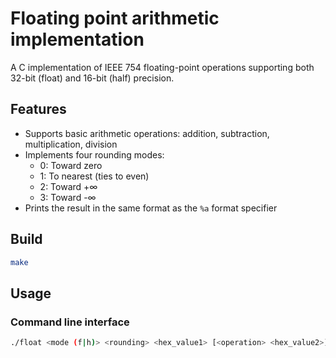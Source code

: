 # Floating point arithmetic implementation

A C implementation of IEEE 754 floating-point operations supporting both 32-bit (float) and 16-bit (half) precision.

## Features

- Supports basic arithmetic operations: addition, subtraction, multiplication, division
- Implements four rounding modes:
    - 0: Toward zero
    - 1: To nearest (ties to even)
    - 2: Toward +∞
    - 3: Toward -∞
- Prints the result in the same format as the `%a` format specifier

## Build

```bash
make
```

## Usage

### Command line interface
```bash
./float <mode (f|h)> <rounding> <hex_value1> [<operation> <hex_value2>]